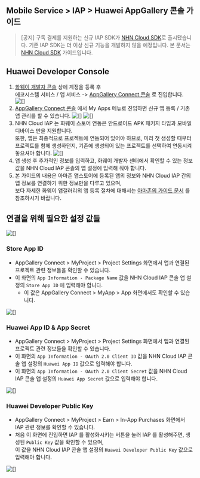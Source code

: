 ## Mobile Service > IAP > Huawei AppGallery 콘솔 가이드

> [공지]
> 구독 결제를 지원하는 신규 IAP SDK가 [NHN Cloud SDK](http://docs.toast.com/ko/TOAST/ko/toast-sdk/overview/)로 출시됐습니다.
> 기존 IAP SDK는 더 이상 신규 기능을 개발하지 않을 예정입니다.
> 본 문서는 [NHN Cloud SDK](http://docs.toast.com/ko/TOAST/ko/toast-sdk/overview/) 가이드입니다.

## Huawei Developer Console
1. [화웨이 개발자 콘솔](https://developer.huawei.com/consumer/en/console) 상에 계정을 등록 후 <br/>
에코시스템 서비스 / 앱 서비스 -> [AppGallery Connect 콘솔](https://developer.huawei.com/consumer/en/service/josp/agc/index.html#/) 로 진입합니다.
   ![[]](http://static.toastoven.net/prod_iap/huawei_console_kor.png)
2. [AppGallery Connect 콘솔](https://developer.huawei.com/consumer/en/service/josp/agc/index.html#/) 에서 My Apps 메뉴로 진입하면 신규 앱 등록 / 기존 앱 관리를 할 수 있습니다.
   ![[]](http://static.toastoven.net/prod_iap/huawei_console_app_main_eng.png)
   ![[]](http://static.toastoven.net/prod_iap/huawei_console_app_01_eng.png)
3. NHN Cloud IAP 는 화웨이 스토어 연동은 안드로이드 APK 패키지 타입과 모바일 디바이스 만을 지원합니다.<br/>
또한, 앱은 최종적으로 프로젝트에 연동되어 있어야 하므로, 미리 첫 생성할 때부터 프로젝트를 함께 생성하던지, 기존에 생성되어 있는 프로젝트를 선택하여 연동시켜 놓으셔야 합니다.
   ![[]](http://static.toastoven.net/prod_iap/huawei_console_app_02_eng.png)
5. 앱 생성 후 추가적인 정보를 입력하고, 화웨이 개발자 센터에서 확인할 수 있는 정보 값을 NHN Cloud IAP 콘솔의 앱 설정에 입력해 줘야 합니다.
6. 본 가이드의 내용은 아마존 앱스토어에 등록된 앱의 정보와 NHN Cloud IAP 간의 앱 정보를 연결하기 위한 정보만을 다루고 있으며, <br/> 보다 자세한 화웨이 앱갤러리의 앱 등록 절차에 대해서는 [아마존의 가이드 문서](https://developer.huawei.com/consumer/en/doc/development/HMSCore-Guides/introduction-0000001050033062) 를 참조하시기 바랍니다.

## 연결을 위해 필요한 설정 값들
![[]](http://static.toastoven.net/prod_iap/huawei_iap_console_kor.png)
### Store App ID
- AppGallery Connect > MyProject > Project Settings 화면에서 앱과 연결된 프로젝트 관련 정보들을 확인할 수 있습니다.
- 이 화면의 `App Information - Package Name` 값을 NHN Cloud IAP 콘솔 앱 설정의 `Store App ID` 에 입력해야 합니다.
  - 이 값은 AppGallery Connect > MyApp > App 화면에서도 확인할 수 있습니다. 

![[]](http://static.toastoven.net/prod_iap/huawei_console_app_06_eng.png)

### Huawei App ID & App Secret
- AppGallery Connect > MyProject > Project Settings 화면에서 앱과 연결된 프로젝트 관련 정보들을 확인할 수 있습니다.
- 이 화면의 `App Information - OAuth 2.0 Client ID` 값을 NHN Cloud IAP 콘솔 앱 설정의 `Huawei App ID` 값으로 입력해야 합니다.
- 이 화면의 `App Information - OAuth 2.0 Client Secret` 값을 NHN Cloud IAP 콘솔 앱 설정의 `Huawei App Secret` 값으로 입력해야 합니다. 

![[]](http://static.toastoven.net/prod_iap/huawei_console_app_06_eng.png)

### Huawei Developer Public Key
- AppGallery Connect > MyProject > Earn > In-App Purchases 화면에서 IAP 관련 정보를 확인할 수 있습니다.
- 처음 이 화면에 진입하면 IAP 를 활성화시키는 버튼을 눌러 IAP 를 활성해주면, 생성된 `Public Key` 값을 확인할 수 있으며,<br/>
이 값을 NHN Cloud IAP 콘솔 앱 설정의 `Huawei Developer Public Key` 값으로 입력해야 합니다. 

![[]](http://static.toastoven.net/prod_iap/huawei_console_app_05_eng.png)